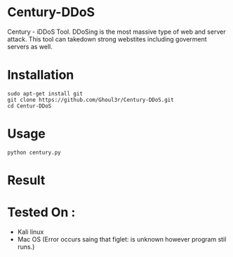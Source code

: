 # Century-DDoS
Century - iDDoS Tool. DDoSing is the most massive type of web and server attack. This tool can takedown strong webstites including goverment servers as well.

# Installation
```
sudo apt-get install git
git clone https://github.com/Ghoul3r/Century-DDoS.git
cd Centur-DDoS
```
# Usage
```
python century.py
```
# Result


# Tested On :
* Kali linux
* Mac OS (Error occurs saing that figlet: is unknown however program stil runs.)
